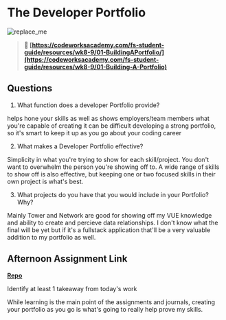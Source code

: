 # The Developer Portfolio

![replace_me](https://codeworks.blob.core.windows.net/public/assets/img/illustrations/placeholder.svg)

> **📖 [https://codeworksacademy.com/fs-student-guide/resources/wk8-9/01-BuildingAPortfolio/](https://codeworksacademy.com/fs-student-guide/resources/wk8-9/01-Building-A-Portfolio)**

## Questions

1. What function does a developer Portfolio provide?

helps hone your skills as well as shows employers/team members what you're capable of creating
it can be difficult developing a strong portfolio, so it's smart to keep it up as you go about your coding career

2. What makes a Developer Portfolio effective?

Simplicity in what you're trying to show for each skill/project. You don't want to overwhelm the person you're showing off to.
A wide range of skills to show off is also effective, but keeping one or two focused skills in their own project is what's best.

3. What projects do you have that you would include in your Portfolio? Why?

Mainly Tower and Network are good for showing off my VUE knowledge and ability to create and percieve data relationships.
I don't know what the final will be yet but if it's a fullstack application that'll be a very valuable addition to my portfolio as well.

## Afternoon Assignment Link

**[Repo](https://github.com/JustinBrower/<ASSIGNMENT_REPO>)**

Identify at least 1 takeaway from today's work

While learning is the main point of the assignments and journals, creating your portfolio as you go is what's going to really help prove my skills.
